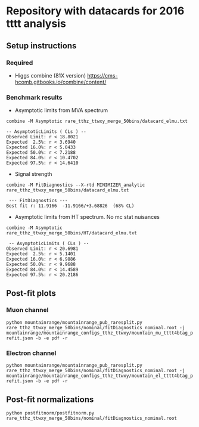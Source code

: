 # Repository with datacards for 2016 tttt analysis

## Setup instructions

### Required 

- Higgs combine (81X version)
https://cms-hcomb.gitbooks.io/combine/content/


### Benchmark results

- Asymptotic limits from MVA spectrum

`combine -M Asymptotic rare_tthz_ttwxy_merge_50bins/datacard_elmu.txt`
```
-- AsymptoticLimits ( CLs ) --
Observed Limit: r < 18.8021
Expected  2.5%: r < 3.6940
Expected 16.0%: r < 5.0433
Expected 50.0%: r < 7.2188
Expected 84.0%: r < 10.4702
Expected 97.5%: r < 14.6410
```
- Signal strength

`combine -M FitDiagnostics --X-rtd MINIMIZER_analytic rare_tthz_ttwxy_merge_50bins/datacard_elmu.txt`

```
 --- FitDiagnostics ---
Best fit r: 11.9166  -11.9166/+3.68826  (68% CL)
```

- Asymptotic limits from HT spectrum. No mc stat nuisances

`combine -M Asymptotic rare_tthz_ttwxy_merge_50bins/HT/datacard_elmu.txt`

```
 -- AsymptoticLimits ( CLs ) --
Observed Limit: r < 20.6981
Expected  2.5%: r < 5.1401
Expected 16.0%: r < 6.9886
Expected 50.0%: r < 9.9688
Expected 84.0%: r < 14.4589
Expected 97.5%: r < 20.2186
```

## Post-fit plots
### Muon channel
`python mountainrange/mountainrange_pub_raresplit.py rare_tthz_ttwxy_merge_50bins/nominal/fitDiagnostics_nominal.root -j mountainrange/mountainrange_configs_tthz_ttwxy/mountain_mu_tttt4btag_prefit.json -b -e pdf -r`
### Electron channel
`python mountainrange/mountainrange_pub_raresplit.py rare_tthz_ttwxy_merge_50bins/nominal/fitDiagnostics_nominal.root -j mountainrange/mountainrange_configs_tthz_ttwxy/mountain_el_tttt4btag_prefit.json -b -e pdf -r`

## Post-fit normalizations
`python postfitnorm/postfitnorm.py rare_tthz_ttwxy_merge_50bins/nominal/fitDiagnostics_nominal.root`



